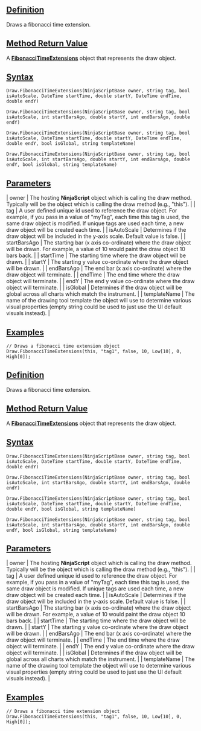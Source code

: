 ## [Definition](https://developer.ninjatrader.com/docs/desktop/draw_fibonaccitimeextensions\#definition)

Draws a fibonacci time extension.

## [Method Return Value](https://developer.ninjatrader.com/docs/desktop/draw_fibonaccitimeextensions\#method-return-value)

A **[FibonacciTimeExtensions](https://developer.ninjatrader.com/docs/desktop/fibonaccitimeextensions)** object that represents the draw object.

## [Syntax](https://developer.ninjatrader.com/docs/desktop/draw_fibonaccitimeextensions\#syntax)

`Draw.FibonacciTimeExtensions(NinjaScriptBase owner, string tag, bool isAutoScale, DateTime startTime, double startY, DateTime endTime, double endY)`

`Draw.FibonacciTimeExtensions(NinjaScriptBase owner, string tag, bool isAutoScale, int startBarsAgo, double startY, int endBarsAgo, double endY)`

`Draw.FibonacciTimeExtensions(NinjaScriptBase owner, string tag, bool isAutoScale, DateTime startTime, double startY, DateTime endTime, double endY, bool isGlobal, string templateName)`

`Draw.FibonacciTimeExtensions(NinjaScriptBase owner, string tag, bool isAutoScale, int startBarsAgo, double startY, int endBarsAgo, double endY, bool isGlobal, string templateName)`

## [Parameters](https://developer.ninjatrader.com/docs/desktop/draw_fibonaccitimeextensions\#parameters)

| owner | The hosting **NinjaScript** object which is calling the draw method. Typically will be the object which is calling the draw method (e.g., "this"). |
| tag | A user defined unique id used to reference the draw object. For example, if you pass in a value of "myTag", each time this tag is used, the same draw object is modified. If unique tags are used each time, a new draw object will be created each time. |
| isAutoScale | Determines if the draw object will be included in the y-axis scale. Default value is false. |
| startBarsAgo | The starting bar (x axis co-ordinate) where the draw object will be drawn. For example, a value of 10 would paint the draw object 10 bars back. |
| startTime | The starting time where the draw object will be drawn. |
| startY | The starting y value co-ordinate where the draw object will be drawn. |
| endBarsAgo | The end bar (x axis co-ordinate) where the draw object will terminate. |
| endTime | The end time where the draw object will terminate. |
| endY | The end y value co-ordinate where the draw object will terminate. |
| isGlobal | Determines if the draw object will be global across all charts which match the instrument. |
| templateName | The name of the drawing tool template the object will use to determine various visual properties (empty string could be used to just use the UI default visuals instead). |

## [Examples](https://developer.ninjatrader.com/docs/desktop/draw_fibonaccitimeextensions\#examples)

```jsx-150469391 csharp
// Draws a fibonacci time extension object
Draw.FibonacciTimeExtensions(this, "tag1", false, 10, Low[10], 0, High[0]);

```

## [Definition](https://developer.ninjatrader.com/docs/desktop/draw_fibonaccitimeextensions\#definition)

Draws a fibonacci time extension.

## [Method Return Value](https://developer.ninjatrader.com/docs/desktop/draw_fibonaccitimeextensions\#method-return-value)

A **[FibonacciTimeExtensions](https://developer.ninjatrader.com/docs/desktop/fibonaccitimeextensions)** object that represents the draw object.

## [Syntax](https://developer.ninjatrader.com/docs/desktop/draw_fibonaccitimeextensions\#syntax)

`Draw.FibonacciTimeExtensions(NinjaScriptBase owner, string tag, bool isAutoScale, DateTime startTime, double startY, DateTime endTime, double endY)`

`Draw.FibonacciTimeExtensions(NinjaScriptBase owner, string tag, bool isAutoScale, int startBarsAgo, double startY, int endBarsAgo, double endY)`

`Draw.FibonacciTimeExtensions(NinjaScriptBase owner, string tag, bool isAutoScale, DateTime startTime, double startY, DateTime endTime, double endY, bool isGlobal, string templateName)`

`Draw.FibonacciTimeExtensions(NinjaScriptBase owner, string tag, bool isAutoScale, int startBarsAgo, double startY, int endBarsAgo, double endY, bool isGlobal, string templateName)`

## [Parameters](https://developer.ninjatrader.com/docs/desktop/draw_fibonaccitimeextensions\#parameters)

| owner | The hosting **NinjaScript** object which is calling the draw method. Typically will be the object which is calling the draw method (e.g., "this"). |
| tag | A user defined unique id used to reference the draw object. For example, if you pass in a value of "myTag", each time this tag is used, the same draw object is modified. If unique tags are used each time, a new draw object will be created each time. |
| isAutoScale | Determines if the draw object will be included in the y-axis scale. Default value is false. |
| startBarsAgo | The starting bar (x axis co-ordinate) where the draw object will be drawn. For example, a value of 10 would paint the draw object 10 bars back. |
| startTime | The starting time where the draw object will be drawn. |
| startY | The starting y value co-ordinate where the draw object will be drawn. |
| endBarsAgo | The end bar (x axis co-ordinate) where the draw object will terminate. |
| endTime | The end time where the draw object will terminate. |
| endY | The end y value co-ordinate where the draw object will terminate. |
| isGlobal | Determines if the draw object will be global across all charts which match the instrument. |
| templateName | The name of the drawing tool template the object will use to determine various visual properties (empty string could be used to just use the UI default visuals instead). |

## [Examples](https://developer.ninjatrader.com/docs/desktop/draw_fibonaccitimeextensions\#examples)

```jsx-150469391 csharp
// Draws a fibonacci time extension object
Draw.FibonacciTimeExtensions(this, "tag1", false, 10, Low[10], 0, High[0]);

```